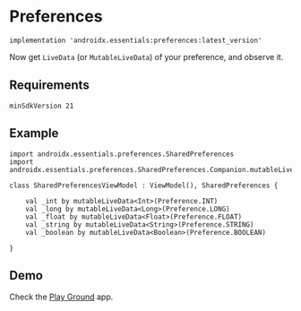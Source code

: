 # Preferences
```
implementation 'androidx.essentials:preferences:latest_version'
```
Now get `LiveData` (or `MutableLiveData`) of your preference, and observe it.
## Requirements
```
minSdkVersion 21
```
## Example
```
import androidx.essentials.preferences.SharedPreferences
import androidx.essentials.preferences.SharedPreferences.Companion.mutableLiveData
```
```
class SharedPreferencesViewModel : ViewModel(), SharedPreferences {

    val _int by mutableLiveData<Int>(Preference.INT)
    val _long by mutableLiveData<Long>(Preference.LONG)
    val _float by mutableLiveData<Float>(Preference.FLOAT)
    val _string by mutableLiveData<String>(Preference.STRING)
    val _boolean by mutableLiveData<Boolean>(Preference.BOOLEAN)

}
```
## Demo
Check the [Play Ground](/app/src/main/java/androidx/essentials/playground) app.

